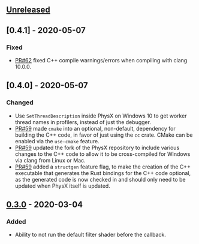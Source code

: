 ## [Unreleased]

## [0.4.1] - 2020-05-07

### Fixed

- [PR#62](https://github.com/EmbarkStudios/physx-rs/pull/62) fixed C++ compile warnings/errors when compiling with clang 10.0.0.

## [0.4.0] - 2020-05-07

### Changed

- Use `SetThreadDescription` inside PhysX on Windows 10 to get worker thread names in profilers, instead of just the debugger.
- [PR#59](https://github.com/EmbarkStudios/physx-rs/pull/59) made `cmake` into an optional, non-default, dependency for building the C++ code, in favor of just using the `cc` crate. CMake can be enabled via the `use-cmake` feature.
- [PR#59](https://github.com/EmbarkStudios/physx-rs/pull/59) updated the fork of the PhysX repository to include various changes to the C++ code to allow it to be cross-compiled for Windows via clang from Linux or Mac.
- [PR#59](https://github.com/EmbarkStudios/physx-rs/pull/59) added a `structgen` feature flag, to make the creation of the C++ executable that generates the Rust bindings for the C++ code optional, as the generated code is now checked in and should only need to be updated when PhysX itself is updated.

## [0.3.0] - 2020-03-04

### Added

- Ability to not run the default filter shader before the callback.

[Unreleased]: https://github.com/EmbarkStudios/physx-rs/compare/physx-sys-v0.3.0...HEAD
[0.3.0]: https://github.com/EmbarkStudios/physx-rs/compare/physx-sys-v0.2.4...physx-sys-v0.3.0